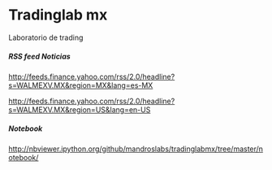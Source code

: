 Tradinglab mx
============

Laboratorio de trading


##### RSS feed Noticias

http://feeds.finance.yahoo.com/rss/2.0/headline?s=WALMEXV.MX&region=MX&lang=es-MX

http://feeds.finance.yahoo.com/rss/2.0/headline?s=WALMEXV.MX&region=US&lang=en-US

##### Notebook

http://nbviewer.ipython.org/github/mandroslabs/tradinglabmx/tree/master/notebook/


